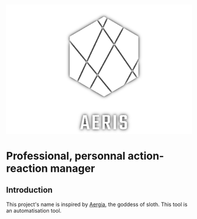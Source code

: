 [![Aeris](assets/logo-white.png)](assets/logo-white.png)

# Professional, personnal action-reaction manager

## Introduction

This project's name is inspired by [Aergia]( https://en.wikipedia.org/wiki/Aergia), the goddess of sloth.
This tool is an automatisation tool.

